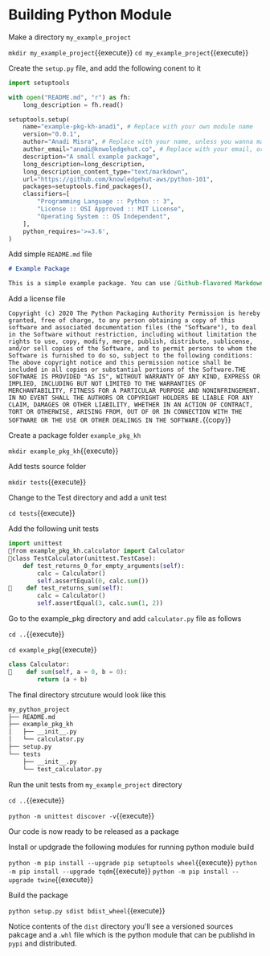 # Building Python Module

Make a directory `my_example_project`

`mkdir my_example_project`{{execute}}
`cd my_example_project`{{execute}}

Create the `setup.py` file, and add the following conent to it

```python
import setuptools

with open("README.md", "r") as fh:
    long_description = fh.read()

setuptools.setup(
    name="example-pkg-kh-anadi", # Replace with your own module name
    version="0.0.1",
    author="Anadi Misra", # Replace with your name, unless you wanna make me famous :-)
    author_email="anadi@knwoledgehut.co", # Replace with your email, or spam expose Bryan :-P
    description="A small example package",
    long_description=long_description,
    long_description_content_type="text/markdown",
    url="https://github.com/knowledgehut-aws/python-101",
    packages=setuptools.find_packages(),
    classifiers=[
        "Programming Language :: Python :: 3",
        "License :: OSI Approved :: MIT License",
        "Operating System :: OS Independent",
    ],
    python_requires='>=3.6',
)
```

Add simple `README.md` file

```markdown
# Example Package

This is a simple example package. You can use [Github-flavored Markdown](https://guides.github.com/features mastering-markdown/) to write your content.
```

Add a license file

`Copyright (c) 2020 The Python Packaging Authority Permission is hereby granted, free of charge, to any person obtaining a copy of this software and associated documentation files (the "Software"), to deal in the Software without restriction, including without limitation the rights to use, copy, modify, merge, publish, distribute, sublicense, and/or sell copies of the Software, and to permit persons to whom the Software is furnished to do so, subject to the following conditions: The above copyright notice and this permission notice shall be included in all copies or substantial portions of the Software.THE SOFTWARE IS PROVIDED "AS IS", WITHOUT WARRANTY OF ANY KIND, EXPRESS OR IMPLIED, INCLUDING BUT NOT LIMITED TO THE WARRANTIES OF MERCHANTABILITY, FITNESS FOR A PARTICULAR PURPOSE AND NONINFRINGEMENT. IN NO EVENT SHALL THE AUTHORS OR COPYRIGHT HOLDERS BE LIABLE FOR ANY CLAIM, DAMAGES OR OTHER LIABILITY, WHETHER IN AN ACTION OF CONTRACT, TORT OR OTHERWISE, ARISING FROM, OUT OF OR IN CONNECTION WITH THE SOFTWARE OR THE USE OR OTHER DEALINGS IN THE SOFTWARE.`{{copy}}

Create a package folder `example_pkg_kh`

`mkdir example_pkg_kh`{{execute}}

Add tests source folder

`mkdir tests`{{execute}}

Change to the Test directory and add a unit test

`cd tests`{{execute}}

Add the following unit tests

```python
import unittest
from example_pkg_kh.calculator import Calculator
class TestCalculator(unittest.TestCase):
    def test_returns_0_for_empty_arguments(self):
        calc = Calculator()
        self.assertEqual(0, calc.sum())
    def test_returns_sum(self):
        calc = Calculator()
        self.assertEqual(3, calc.sum(1, 2))
```

Go to the example_pkg directory and add `calculator.py` file as follows

`cd ..`{{execute}}

`cd example_pkg`{{execute}}

```python
class Calculator:
    def sum(self, a = 0, b = 0):
        return (a + b)
```

The final directory strcuture would look like this

```bash
my_python_project
├── README.md
├── example_pkg_kh
│   ├── __init__.py
│   └── calculator.py
├── setup.py
└── tests
    ├── __init__.py
    └── test_calculator.py
```

Run the unit tests from `my_example_project` directory

`cd ..`{{execute}}

`python -m unittest discover -v`{{execute}}

Our code is now ready to be released as a package

Install or updgrade the following modules for running python module build

`python -m pip install --upgrade pip setuptools wheel`{{execute}}
`python -m pip install --upgrade tqdm`{{execute}}
`python -m pip install --upgrade twine`{{execute}}

Build the package

`python setup.py sdist bdist_wheel`{{execute}}

Notice contents of the `dist` directory you'll see a versioned sources pakcage and a .`whl` file which is the python module that can be publishd in `pypi` and distributed.
